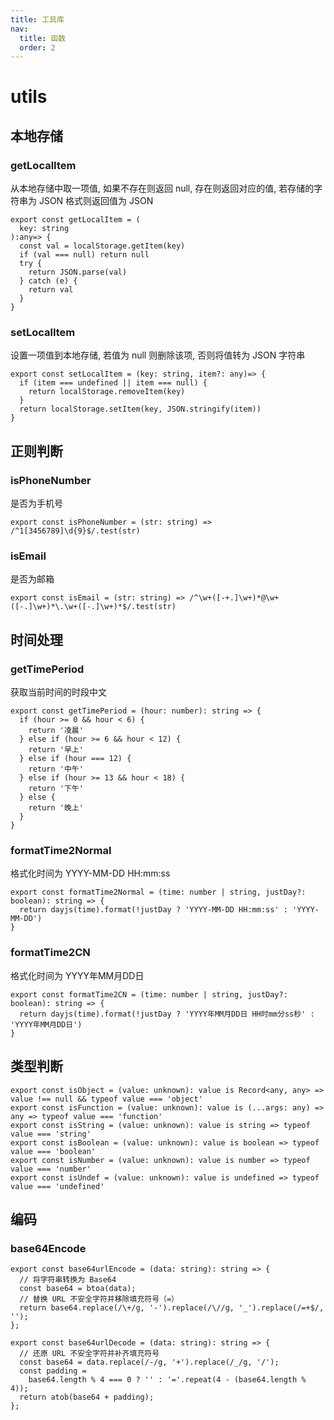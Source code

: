 ```yaml
---
title: 工具库
nav:
  title: 函数
  order: 2
---
```

# utils


## 本地存储

### getLocalItem
从本地存储中取一项值, 如果不存在则返回 null, 存在则返回对应的值, 若存储的字符串为 JSON 格式则返回值为 JSON
```tsx | pure
export const getLocalItem = (
  key: string
):any=> {
  const val = localStorage.getItem(key)
  if (val === null) return null
  try {
    return JSON.parse(val)
  } catch (e) {
    return val
  }
}

```

### setLocalItem
设置一项值到本地存储, 若值为 null 则删除该项, 否则将值转为 JSON 字符串
```tsx | pure
export const setLocalItem = (key: string, item?: any)=> {
  if (item === undefined || item === null) {
    return localStorage.removeItem(key)
  }
  return localStorage.setItem(key, JSON.stringify(item))
}
```

## 正则判断

### isPhoneNumber
是否为手机号
```tsx | pure
export const isPhoneNumber = (str: string) => /^1[3456789]\d{9}$/.test(str)
```

### isEmail
是否为邮箱
```tsx | pure
export const isEmail = (str: string) => /^\w+([-+.]\w+)*@\w+([-.]\w+)*\.\w+([-.]\w+)*$/.test(str)
```

## 时间处理

### getTimePeriod
获取当前时间的时段中文
```tsx | pure
export const getTimePeriod = (hour: number): string => {
  if (hour >= 0 && hour < 6) {
    return '凌晨'
  } else if (hour >= 6 && hour < 12) {
    return '早上'
  } else if (hour === 12) {
    return '中午'
  } else if (hour >= 13 && hour < 18) {
    return '下午'
  } else {
    return '晚上'
  }
}
```

### formatTime2Normal
格式化时间为 YYYY-MM-DD HH:mm:ss
```tsx | pure
export const formatTime2Normal = (time: number | string, justDay?: boolean): string => {
  return dayjs(time).format(!justDay ? 'YYYY-MM-DD HH:mm:ss' : 'YYYY-MM-DD')
}
```

### formatTime2CN
格式化时间为 YYYY年MM月DD日
```tsx | pure
export const formatTime2CN = (time: number | string, justDay?: boolean): string => {
  return dayjs(time).format(!justDay ? 'YYYY年MM月DD日 HH时mm分ss秒' : 'YYYY年MM月DD日')
}

```

## 类型判断

```tsx | pure
export const isObject = (value: unknown): value is Record<any, any> => value !== null && typeof value === 'object'
export const isFunction = (value: unknown): value is (...args: any) => any => typeof value === 'function'
export const isString = (value: unknown): value is string => typeof value === 'string'
export const isBoolean = (value: unknown): value is boolean => typeof value === 'boolean'
export const isNumber = (value: unknown): value is number => typeof value === 'number'
export const isUndef = (value: unknown): value is undefined => typeof value === 'undefined'
```

## 编码

### base64Encode

```tsx | pure
export const base64urlEncode = (data: string): string => {
  // 将字符串转换为 Base64
  const base64 = btoa(data);
  // 替换 URL 不安全字符并移除填充符号（=）
  return base64.replace(/\+/g, '-').replace(/\//g, '_').replace(/=+$/, '');
};

export const base64urlDecode = (data: string): string => {
  // 还原 URL 不安全字符并补齐填充符号
  const base64 = data.replace(/-/g, '+').replace(/_/g, '/');
  const padding =
    base64.length % 4 === 0 ? '' : '='.repeat(4 - (base64.length % 4));
  return atob(base64 + padding);
};

```
